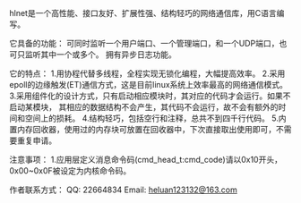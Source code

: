 hlnet是一个高性能、接口友好、扩展性强、结构轻巧的网络通信库，用C语言编写。

它具备的功能：
可同时监听一个用户端口、一个管理端口，和一个UDP端口，也可只监听其中一个或多个。
拥有异步日志功能。

它的特点：
1.用协程代替多线程，全程实现无锁化编程，大幅提高效率。
2.采用epoll的边缘触发(ET)通信方式，这是目前linux系统上效率最高的网络通信模式。
3.采用组件化的设计方式，只有启动相应模块时，其对应的代码才会运行。如果不启动某模块，
  其相应的数据结构不会产生，其代码不会运行，故不会有额外的时间和空间上的损耗。
4.结构轻巧，包括空行和注释，总共不到四千行代码。
5.内置内存回收器，使用过的内存块可放置在回收器中，下次直接取出使用即可，不需要重复申请。

注意事项：
1.应用层定义消息命令码(cmd_head_t:cmd_code)请以0x10开头，0x00~0x0F被设定为内核命令码。

作者联系方式：
QQ: 22664834
Email: heluan123132@163.com
